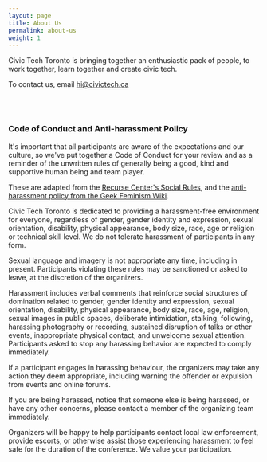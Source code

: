 ```yaml
---
layout: page
title: About Us
permalink: about-us
weight: 1
---
```


Civic Tech Toronto is bringing together an enthusiastic pack of people, to work together, learn together and create civic tech.

To contact us, email <hi@civictech.ca>

<br /><br />

### Code of Conduct and Anti-harassment Policy

It's important that all participants are aware of the expectations and our culture, so we've put together a Code of Conduct for your review and as a reminder of the unwritten rules of generally being a good, kind and supportive human being and team player.

These are adapted from the [Recurse Center's Social Rules][recurse-rules], and the [anti-harassment policy from the Geek Feminism Wiki][geek-fem-wiki].

Civic Tech Toronto is dedicated to providing a harassment-free environment for everyone, regardless of gender, gender identity and expression, sexual orientation, disability, physical appearance, body size, race, age or religion or technical skill level. We do not tolerate harassment of participants in any form.

Sexual language and imagery is not appropriate any time, including in present. Participants violating these rules may be sanctioned or asked to leave, at the discretion of the organizers.

Harassment includes verbal comments that reinforce social structures of domination related to gender, gender identity and expression, sexual orientation, disability, physical appearance, body size, race, age, religion, sexual images in public spaces, deliberate intimidation, stalking, following, harassing photography or recording, sustained disruption of talks or other events, inappropriate physical contact, and unwelcome sexual attention. Participants asked to stop any harassing behavior are expected to comply immediately.

If a participant engages in harassing behaviour, the organizers may take any action they deem appropriate, including warning the offender or expulsion from events and online forums.

If you are being harassed, notice that someone else is being harassed, or have any other concerns, please contact a member of the organizing team immediately.

Organizers will be happy to help participants contact local law enforcement, provide escorts, or otherwise assist those experiencing harassment to feel safe for the duration of the conference. We value your participation.

<!-- Links -->
[recurse-rules]: https://www.recurse.com/manual#sec-environment
[geek-fem-wiki]: http://geekfeminism.wikia.com/wiki/Conference_anti-harassment/Policy
